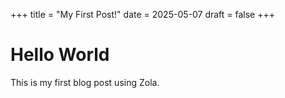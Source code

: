 +++
title = "My First Post!"
date = 2025-05-07
draft = false
+++

# Hello World

This is my first blog post using Zola.
